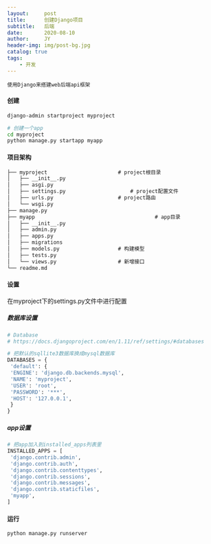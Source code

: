 ```yaml
---
layout:     post
title:      创建Django项目
subtitle:   后端
date:       2020-08-10
author:     JY
header-img: img/post-bg.jpg
catalog: true
tags:
    - 开发
---
```




`使用Django来搭建web后端api框架`



#### 创建

```bash
django-admin startproject myproject

# 创建一个app
cd myproject
python manage.py startapp myapp
```



#### 项目架构

```xml
├── myproject 						# project根目录
│   ├── __init__.py
│   ├── asgi.py
│   ├── settings.py				        # project配置文件
│   ├── urls.py						# project路由
│   └── wsgi.py
├── manage.py
├── myapp                                       # app目录
│   ├── __init__.py		
│   ├── admin.py				
│   ├── apps.py
│   ├── migrations
│   ├── models.py					# 构建模型			
│   ├── tests.py
│   └── views.py					# 新增接口
└── readme.md
```



#### 设置

在myproject下的settings.py文件中进行配置

##### 数据库设置

```python
# Database
# https://docs.djangoproject.com/en/1.11/ref/settings/#databases

# 把默认的sqllite3数据库换成mysql数据库
DATABASES = {
 'default': {
 'ENGINE': 'django.db.backends.mysql',
 'NAME': 'myproject',
 'USER': 'root',
 'PASSWORD': '***',
 'HOST': '127.0.0.1',
 }
}
```



##### app设置

```python
# 把app加入到installed_apps列表里
INSTALLED_APPS = [
 'django.contrib.admin',
 'django.contrib.auth',
 'django.contrib.contenttypes',
 'django.contrib.sessions',
 'django.contrib.messages',
 'django.contrib.staticfiles',
 'myapp',
]
```



#### 运行

```
python manage.py runserver
```

